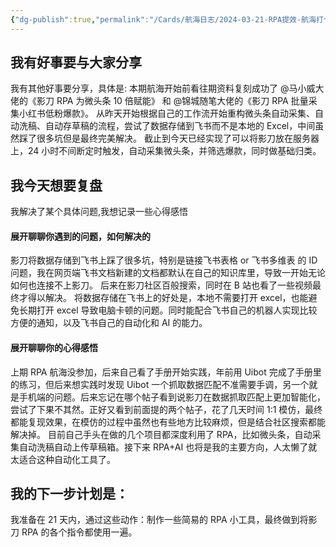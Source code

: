 ```yaml
---
{"dg-publish":true,"permalink":"/Cards/航海日志/2024-03-21-RPA提效-航海打卡01/","noteIcon":"default","created":"2024-04-10","updated":"2024-04-10"}
---
```


## 我有好事要与大家分享
我有其他好事要分享，具体是: 本期航海开始前看往期资料复刻成功了 @马小威大佬的《影刀 RPA 为微头条 10 倍赋能》 和 @锦城随笔大佬的《影刀 RPA 批量采集小红书低粉爆款》。 从昨天开始根据自己的工作流开始重构微头条自动采集、自动洗稿、自动存草稿的流程，尝试了数据存储到飞书而不是本地的 Excel，中间虽然踩了很多坑但是最终完美解决。 截止到今天已经实现了可以将影刀放在服务器上，24 小时不间断定时触发，自动采集微头条，并筛选爆款，同时做基础归类。 

## 我今天想要复盘 
我解决了某个具体问题,我想记录一些心得感悟 

#### 展开聊聊你遇到的问题，如何解决的
影刀将数据存储到飞书上踩了很多坑，特别是链接飞书表格 or 飞书多维表 的 ID 问题，我在网页端飞书文档新建的文档都默认在自己的知识库里，导致一开始无论如何也连接不上影刀。 后来在影刀社区百般搜索，同时在 B 站也看了一些视频最终才得以解决。 将数据存储在飞书上的好处是，本地不需要打开 excel，也能避免长期打开 excel 导致电脑卡顿的问题。同时能配合飞书自己的机器人实现比较方便的通知，以及飞书自己的自动化和 AI 的能力。 

#### 展开聊聊你的心得感悟
上期 RPA 航海没参加，后来自己看了手册开始实践，年前用 Uibot 完成了手册里的练习，但后来想实践时发现 Uibot 一个抓取数据匹配不准需要手调，另一个就是手机端的问题。后来忘记在哪个帖子看到说影刀在数据抓取匹配上更加智能化，尝试了下果不其然。正好又看到前面提的两个帖子，花了几天时间 1:1 模仿，最终都能复现效果，在模仿的过程中虽然也有些地方比较麻烦，但是结合社区搜索都能解决掉。 目前自己手头在做的几个项目都深度利用了 RPA，比如微头条，自动采集自动洗稿自动上传草稿箱。接下来 RPA+AI 也将是我的主要方向，人太懒了就太适合这种自动化工具了。 
## 我的下一步计划是：
我准备在 21 天内，通过这些动作：制作一些简易的 RPA 小工具，最终做到将影刀 RPA 的各个指令都使用一遍。